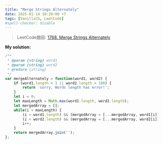```yaml
---
title: "Merge Strings Alternately"
date: 2025-01-14 10:20:00 +7
tags: [VanillaJS, LeetCode]
#spell-checker: disable
---
```


> LeetCode題目: [1768. Merge Strings Alternately
](https://leetcode.com/problems/merge-strings-alternately/description/?envType=study-plan-v2&envId=leetcode-75)

**My solution:**
```js
/**
 * @param {string} word1
 * @param {string} word2
 * @return {string}
 */
var mergeAlternately = function(word1, word2) {
    if (word1.length < 1 || word2.length > 100) {
        return 'sorry, Words length has error!'; 
    }
    let i = 0;
    let maxLength = Math.max(word1.length, word2.length);
    let mergedArray = [];
    while(i < maxLength) {
        (i < word1.length) && (mergedArray = [...mergedArray, word1[i]]);            
        (i < word2.length) && (mergedArray = [...mergedArray, word2[i]]);
        i++;
    }
    return mergedArray.join('');
};
```
